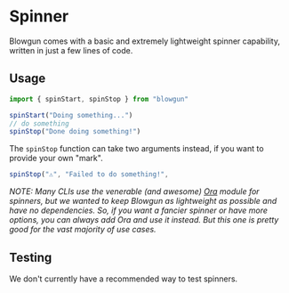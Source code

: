 # Spinner

Blowgun comes with a basic and extremely lightweight spinner capability, written in just a few lines of code.

## Usage

```typescript
import { spinStart, spinStop } from "blowgun"

spinStart("Doing something...")
// do something
spinStop("Done doing something!")
```

The `spinStop` function can take two arguments instead, if you want to provide your own "mark".

```typescript
spinStop("⚠️", "Failed to do something!",
```

_NOTE: Many CLIs use the venerable (and awesome) [Ora](https://github.com/sindresorhus/ora) module for spinners, but we wanted to keep Blowgun as lightweight as possible and have no dependencies. So, if you want a fancier spinner or have more options, you can always add Ora and use it instead. But this one is pretty good for the vast majority of use cases._

## Testing

We don't currently have a recommended way to test spinners.

